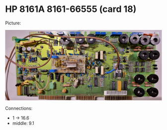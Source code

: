 # HP 8161A 8161-66555 (card 18)

Picture:

![](./attachments/18-66555.jpg)

Connections:

- 1 → 16.6
- middle: 9.1